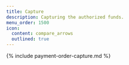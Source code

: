 ```yaml
---
title: Capture
description: Capturing the authorized funds.
menu_order: 1500
icon:
  content: compare_arrows
  outlined: true
---
```


{% include payment-order-capture.md %}
